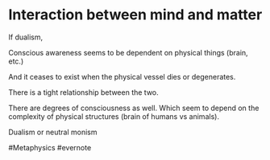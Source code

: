 # Interaction between mind and matter

If dualism,

Conscious awareness seems to be dependent on physical things (brain, etc.)

And it ceases to exist when the physical vessel dies or degenerates.

There is a tight relationship between the two.

There are degrees of consciousness as well. Which seem to depend on the complexity of physical structures (brain of humans vs animals).

Dualism or neutral monism

\#Metaphysics #evernote

